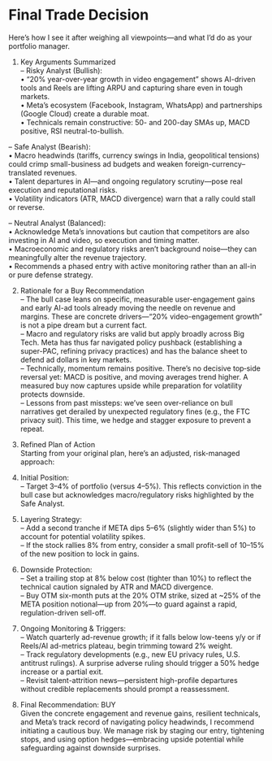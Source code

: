 # Final Trade Decision

Here’s how I see it after weighing all viewpoints—and what I’d do as your portfolio manager.

1. Key Arguments Summarized  
– Risky Analyst (Bullish):  
  • “20% year-over-year growth in video engagement” shows AI-driven tools and Reels are lifting ARPU and capturing share even in tough markets.  
  • Meta’s ecosystem (Facebook, Instagram, WhatsApp) and partnerships (Google Cloud) create a durable moat.  
  • Technicals remain constructive: 50- and 200-day SMAs up, MACD positive, RSI neutral-to-bullish.

– Safe Analyst (Bearish):  
  • Macro headwinds (tariffs, currency swings in India, geopolitical tensions) could crimp small-business ad budgets and weaken foreign-currency–translated revenues.  
  • Talent departures in AI—and ongoing regulatory scrutiny—pose real execution and reputational risks.  
  • Volatility indicators (ATR, MACD divergence) warn that a rally could stall or reverse.

– Neutral Analyst (Balanced):  
  • Acknowledge Meta’s innovations but caution that competitors are also investing in AI and video, so execution and timing matter.  
  • Macroeconomic and regulatory risks aren’t background noise—they can meaningfully alter the revenue trajectory.  
  • Recommends a phased entry with active monitoring rather than an all-in or pure defense strategy.

2. Rationale for a Buy Recommendation  
– The bull case leans on specific, measurable user-engagement gains and early AI-ad tools already moving the needle on revenue and margins. These are concrete drivers—“20% video-engagement growth” is not a pipe dream but a current fact.  
– Macro and regulatory risks are valid but apply broadly across Big Tech. Meta has thus far navigated policy pushback (establishing a super-PAC, refining privacy practices) and has the balance sheet to defend ad dollars in key markets.  
– Technically, momentum remains positive. There’s no decisive top‐side reversal yet: MACD is positive, and moving averages trend higher. A measured buy now captures upside while preparation for volatility protects downside.  
– Lessons from past missteps: we’ve seen over-reliance on bull narratives get derailed by unexpected regulatory fines (e.g., the FTC privacy suit). This time, we hedge and stagger exposure to prevent a repeat.

3. Refined Plan of Action  
Starting from your original plan, here’s an adjusted, risk-managed approach:

  1. Initial Position:  
     – Target 3–4% of portfolio (versus 4–5%). This reflects conviction in the bull case but acknowledges macro/regulatory risks highlighted by the Safe Analyst.

  2. Layering Strategy:  
     – Add a second tranche if META dips 5–6% (slightly wider than 5%) to account for potential volatility spikes.  
     – If the stock rallies 8% from entry, consider a small profit-sell of 10–15% of the new position to lock in gains.

  3. Downside Protection:  
     – Set a trailing stop at 8% below cost (tighter than 10%) to reflect the technical caution signaled by ATR and MACD divergence.  
     – Buy OTM six-month puts at the 20% OTM strike, sized at ~25% of the META position notional—up from 20%—to guard against a rapid, regulation-driven sell-off.

  4. Ongoing Monitoring & Triggers:  
     – Watch quarterly ad-revenue growth; if it falls below low-teens y/y or if Reels/AI ad-metrics plateau, begin trimming toward 2% weight.  
     – Track regulatory developments (e.g., new EU privacy rules, U.S. antitrust rulings). A surprise adverse ruling should trigger a 50% hedge increase or a partial exit.  
     – Revisit talent-attrition news—persistent high-profile departures without credible replacements should prompt a reassessment.

4. Final Recommendation: BUY  
Given the concrete engagement and revenue gains, resilient technicals, and Meta’s track record of navigating policy headwinds, I recommend initiating a cautious buy. We manage risk by staging our entry, tightening stops, and using option hedges—embracing upside potential while safeguarding against downside surprises.
